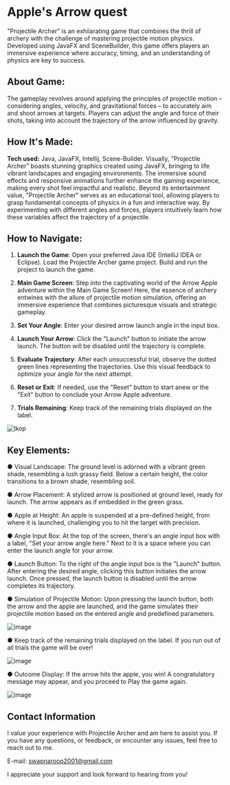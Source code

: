# Apple's Arrow quest
"Projectile Archer" is an exhilarating game that combines the thrill of archery with the challenge of mastering projectile motion physics. Developed using JavaFX and SceneBuilder, this game offers players an immersive experience where accuracy, timing, and an understanding of physics are key to success.

## About Game:
The gameplay revolves around applying the principles of projectile motion – considering angles, velocity, and gravitational forces – to accurately aim and shoot arrows at targets. Players can adjust the angle and force of their shots, taking into account the trajectory of the arrow influenced by gravity.

## How It's Made:

**Tech used:** Java, JavaFX, Intellij, Scene-Builder.
Visually, "Projectile Archer" boasts stunning graphics created using JavaFX, bringing to life vibrant landscapes and engaging environments. The immersive sound effects and responsive animations further enhance the gaming experience, making every shot feel impactful and realistic. Beyond its entertainment value, "Projectile Archer" serves as an educational tool, allowing players to grasp fundamental concepts of physics in a fun and interactive way. By experimenting with different angles and forces, players intuitively learn how these variables affect the trajectory of a projectile.

## How to Navigate:

1. **Launch the Game**:
Open your preferred Java IDE (IntelliJ IDEA or Eclipse). Load the Projectile Archer game project. Build and run the project to launch the game.

2. **Main Game Screen**:
Step into the captivating world of the Arrow Apple adventure within the Main Game Screen! Here, the essence of archery entwines with the allure of projectile motion simulation, offering an immersive experience that combines picturesque visuals and strategic gameplay.

3. **Set Your Angle**:
Enter your desired arrow launch angle in the input box.

4. **Launch Your Arrow**:
Click the "Launch" button to initiate the arrow launch. The button will be disabled until the trajectory is complete.

5. **Evaluate Trajectory**:
After each unsuccessful trial, observe the dotted green lines representing the trajectories. Use this visual feedback to optimize your angle for the next attempt.

6. **Reset or Exit**:
If needed, use the "Reset" button to start anew or the "Exit" button to conclude your Arrow Apple adventure.

7. **Trials Remaining**:
Keep track of the remaining trials displayed on the label.

![lkop](https://github.com/Swapnaroop2001/AppleArrow/assets/75776020/f17bd4be-aef6-4369-a5e6-d4e1277d6244)


## Key Elements:

● Visual Landscape:
The ground level is adorned with a vibrant green shade, resembling a lush grassy field. Below a certain height, the color transitions to a brown shade, resembling soil.

● Arrow Placement:
A stylized arrow is positioned at ground level, ready for launch. The arrow appears as if
embedded in the green grass.

● Apple at Height:
An apple is suspended at a pre-defined height, from where it is launched, challenging you to
hit the target with precision.

● Angle Input Box:
At the top of the screen, there's an angle input box with a label, "Set your arrow angle here."
Next to it is a space where you can enter the launch angle for your arrow.

● Launch Button:
To the right of the angle input box is the "Launch" button. After entering the desired angle, clicking this button initiates the arrow launch. Once pressed, the launch button is disabled until the arrow completes its trajectory.

● Simulation of Projectile Motion:
Upon pressing the launch button, both the arrow and the apple are launched, and the game
simulates their projectile motion based on the entered angle and predefined parameters.

![image](https://github.com/Swapnaroop2001/AppleArrow/assets/75776020/b6ded157-8438-4246-8db5-18ba8af111d7)



● Keep track of the remaining trials displayed on the label. If you run out of all trials the game will be over!

![image](https://github.com/Swapnaroop2001/AppleArrow/assets/75776020/bd2f6985-e5ec-41d5-9f00-0f1f23516559)



● Outcome Display:
If the arrow hits the apple, you win! A congratulatory message may appear, and you proceed to Play the game again.

![image](https://github.com/Swapnaroop2001/AppleArrow/assets/75776020/3de48589-20ce-433d-97aa-4dbf75fb2e5b)


## Contact Information
I value your experience with Projectile Archer and am here to assist you. If you have any questions, or feedback, or encounter any issues, feel free to reach out to me.

E-mail: swapnaroop2001@gmail.com

I appreciate your support and look forward to hearing from you!











